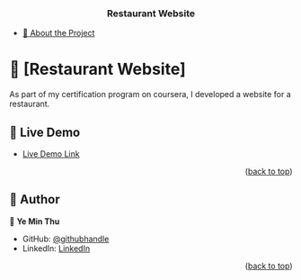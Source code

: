 <a name="readme-top"></a>

<div align="center">
  <h3><b>Restaurant Website</b></h3>
</div>

- [📖 About the Project](#about-project)

# 📖 [Restaurant Website] <a name="about-project"></a>

As part of my certification program on coursera, I developed a website for a restaurant.

## 🚀 Live Demo <a name="live-demo"></a>

- [Live Demo Link](https://mryeminthu.github.io/Awesome-books-ES6/)

<p align="right">(<a href="#readme-top">back to top</a>)</p>

## 👥 Author <a name="authors"></a>

👤 **Ye Min Thu**

- GitHub: [@githubhandle](https://github.com/mryeminthu)
- LinkedIn: [LinkedIn](https://www.linkedin.com/in/ye-min-thu-76456a214/)

<p align="right">(<a href="#readme-top">back to top</a>)</p>
